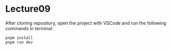 # Lecture09

After cloning repository, open the project with VSCode and run the following commands in terminal:

```
pnpm install
pnpm run dev

```
